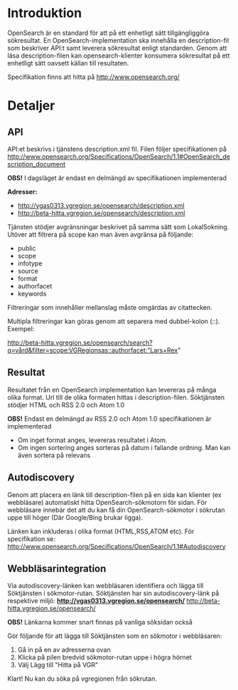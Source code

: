 # Introduktion #

OpenSearch är en standard för att på ett enhetligt sätt tillgängliggöra sökresultat.
En OpenSearch-implementation ska innehålla en description-fil som beskriver API:t samt leverera sökresultat enligt standarden. Genom att läsa description-filen kan opensearch-klienter konsumera sökresultat på ett enhetligt sätt oavsett källan till resultaten.

Specifikation finns att hitta på http://www.opensearch.org/

# Detaljer #

## API ##

API:et beskrivs i tjänstens description.xml fil. Filen följer specifikationen på http://www.opensearch.org/Specifications/OpenSearch/1.1#OpenSearch_description_document

**OBS!** I dagsläget är endast en delmängd av specifikationen implementerad

**Adresser:**
  * http://vgas0313.vgregion.se/opensearch/description.xml
  * http://beta-hitta.vgregion.se/opensearch/description.xml

Tjänsten stödjer avgränsningar beskrivet på samma sätt som LokalSokning. Utöver att filtrera på scope kan man även avgränsa på följande:
  * public
  * scope
  * infotype
  * source
  * format
  * authorfacet
  * keywords

Filtreringar som innehåller mellanslag måste omgärdas av citattecken.

Multipla filtreringar kan göras genom att separera med dubbel-kolon (::). Exempel:

http://beta-hitta.vgregion.se/opensearch/search?q=vård&filter=scope:VGRegionsas::authorfacet:"Lars+Rex"


## Resultat ##
Resultatet från en OpenSearch implementation kan levereras på många olika format. Url till de olika formaten hittas i description-filen. Söktjänsten stödjer HTML och RSS 2.0 och Atom 1.0

**OBS!** Endast en delmängd av RSS 2.0 och Atom 1.0 specifikationen är implementerad

  * Om inget format anges, levereras resultatet i Atom.
  * Om ingen sortering anges sorteras på datum i fallande ordning. Man kan även sortera på relevans

## Autodiscovery ##
Genom att placera en länk till description-filen på en sida kan klienter (ex webbläsare) automatiskt hitta OpenSearch-sökmotorn för sidan. För webbläsare innebär det att du kan få din OpenSearch-sökmotor i sökrutan uppe till höger (Där Google/Bing brukar ligga).

Länken kan inkluderas i olika format (HTML,RSS,ATOM etc). För specifikation se: http://www.opensearch.org/Specifications/OpenSearch/1.1#Autodiscovery

## Webbläsarintegration ##
Via autodiscovery-länken kan webbläsaren identifiera och lägga till Söktjänsten i sökmotor-rutan.
Söktjänsten har sin autodiscovery-länk på respektive miljö:
**http://vgas0313.vgregion.se/opensearch/** http://beta-hitta.vgregion.se/opensearch/

**OBS!** Länkarna kommer snart finnas på vanliga söksidan också

Gör följande för att lägga till Söktjänsten som en sökmotor i webbläsaren:
  1. Gå in på en av adresserna ovan
  1. Klicka på pilen bredvid sökmotor-rutan uppe i högra hörnet
  1. Välj Lägg till "Hitta på VGR"

Klart! Nu kan du söka på vgregionen från sökrutan.